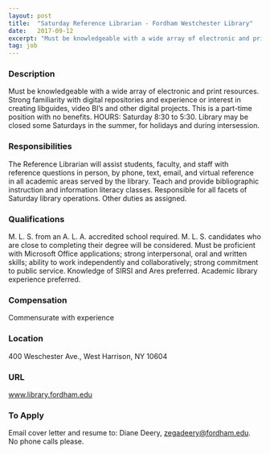 ```yaml
---
layout: post
title:  "Saturday Reference Librarian - Fordham Westchester Library"
date:   2017-09-12
excerpt: "Must be knowledgeable with a wide array of electronic and print resources. Strong familiarity with digital repositories and experience or interest in creating libguides, video BI’s and other digital projects. This is a part-time position with no benefits. HOURS: Saturday 8:30 to 5:30. Library may be closed some Saturdays in..."
tag: job
---
```


### Description   

Must be knowledgeable with a wide array of electronic and print resources. Strong familiarity with digital repositories and experience or interest in creating libguides, video BI’s and other digital projects.  This is a part-time position with no benefits. HOURS: Saturday 8:30 to 5:30.  Library may be closed some Saturdays in the summer, for holidays and during intersession. 


### Responsibilities   

The Reference Librarian will assist students, faculty, and staff with reference questions in person, by phone, text, email, and virtual reference in all academic areas served by the library.  Teach and provide bibliographic instruction and information literacy classes.  Responsible for all facets of Saturday library operations. Other duties as assigned. 


### Qualifications   

 M. L. S. from an A. L. A. accredited school required. M. L. S. candidates who are close to completing their degree will be considered. Must be proficient with Microsoft Office applications; strong interpersonal, oral and written skills; ability to work independently and collaboratively; strong commitment to public service.  Knowledge of SIRSI and Ares  preferred.  Academic library experience preferred.


### Compensation   

Commensurate with experience


### Location   

400 Weschester Ave., West Harrison, NY 10604


### URL   

www.library.fordham.edu

### To Apply   

Email cover letter and resume to: Diane Deery,
zegadeery@fordham.edu. No phone calls please.






